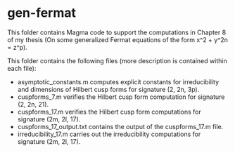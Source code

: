# gen-fermat
This folder contains Magma code to support the computations in Chapter 8 of my thesis (On some generalized Fermat equations of the form x^2 + y^2n = z^p).

This folder contains the following files (more description is contained within each file):

- asymptotic_constants.m computes explicit constants for irreducibility and dimensions of Hilbert cusp forms for signature (2, 2n, 3p).
- cuspforms_7.m verifies the Hilbert cusp form computation for signature (2, 2n, 21).
- cuspforms_17.m verifies the Hilbert cusp form computations for signature (2m, 2l, 17).
- cuspforms_17_output.txt contains the output of the cuspforms_17.m file.
- irreducibility_17.m carries out the irreducibility computations for signature (2m, 2l, 17).
